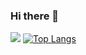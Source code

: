 ### Hi there 👋

![](https://github-readme-stats.vercel.app/api?username=Noble047&show_icons=true&hide=stars,issues&count_private=true&theme=dracula)
[![Top Langs](https://github-readme-stats.vercel.app/api/top-langs/?username=Noble047&layout=compact&theme=dracula)](https://github.com/anuraghazra/github-readme-stats)
